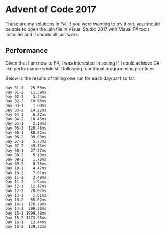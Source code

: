 # Advent of Code 2017

These are my solutions in F#. If you were wanting to try it out, you should be able to open the .sln file in Visual Studio 2017 with Visual F# tools installed and it should all just work.

## Performance

Given that I am new to F#, I was interested in seeing if I could achieve C#-like performance while still following functional programming practices.

Below is the results of timing one run for each day/part so far:

	Day 01-1   25.50ms
	Day 01-2   11.59ms
	Day 02-1    3.34ms
	Day 02-2   18.66ms
	Day 03-1    1.00ms
	Day 03-2   14.22ms
	Day 04-1    6.82ms
	Day 04-2   10.46ms
	Day 05-1    2.10ms
	Day 05-2  128.48ms
	Day 06-1   88.52ms
	Day 06-2   99.68ms
	Day 07-1    5.73ms
	Day 07-2   49.73ms
	Day 08-1   27.77ms
	Day 08-2    5.19ms
	Day 09-1    1.70ms
	Day 09-2    0.50ms
	Day 10-1    4.47ms
	Day 10-2    7.61ms
	Day 11-1    2.49ms
	Day 11-2    1.94ms
	Day 12-1   12.17ms
	Day 12-2   20.07ms
	Day 13-1    1.61ms
	Day 13-2   55.02ms
	Day 14-1  176.79ms
	Day 14-2  309.30ms
	Day 15-1 1999.49ms
	Day 15-2 1273.95ms
	Day 16-1   13.44ms
	Day 16-2  129.72ms